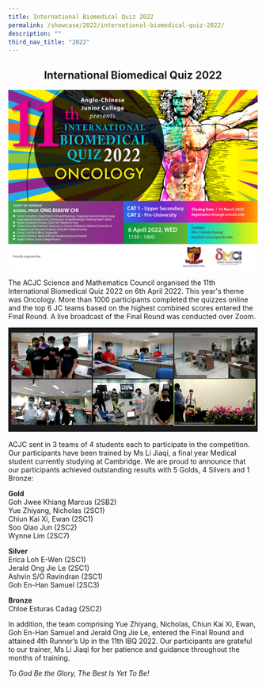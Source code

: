 ```yaml
---
title: International Biomedical Quiz 2022
permalink: /showcase/2022/international-biomedical-quiz-2022/
description: ""
third_nav_title: "2022"
---
```

## <center> International Biomedical Quiz 2022 </center>

![](/images/Picture%201_IBQ%202022%20Web%20Banner%20FINAL.jpeg)

The ACJC Science and Mathematics Council organised the 11th International Biomedical Quiz 2022 on 6th April 2022. This year's theme was Oncology. More than 1000 participants completed the quizzes online and the top 6 JC teams based on the highest combined scores entered the Final Round. A live broadcast of the Final Round was conducted over Zoom.

![](/images/Picture%202.png)

ACJC sent in 3 teams of 4 students each to participate in the competition. Our participants have been trained by Ms Li Jiaqi, a final year Medical student currently studying at Cambridge. We are proud to announce that our participants achieved outstanding results with 5 Golds, 4 Silvers and 1 Bronze:

**Gold**<br>
Goh Jwee Khiang Marcus (2SB2)<br>
Yue Zhiyang, Nicholas (2SC1)<br>
Chiun Kai Xi, Ewan (2SC1)<br>
Soo Qiao Jun (2SC2)<br>
Wynne Lim (2SC7)

**Silver**<br>
Erica Loh E-Wen (2SC1)<br>
Jerald Ong Jie Le (2SC1)<br>
Ashvin S/O Ravindran (2SC1)<br>
Goh En-Han Samuel (2SC3)

**Bronze**<br>
Chloe Esturas Cadag (2SC2)

In addition, the team comprising Yue Zhiyang, Nicholas, Chiun Kai Xi, Ewan, Goh En-Han Samuel and Jerald Ong Jie Le, entered the Final Round and attained 4th Runner’s Up in the 11th IBQ 2022. Our participants are grateful to our trainer, Ms Li Jiaqi for her patience and guidance throughout the months of training.

_To God Be the Glory, The Best Is Yet To Be!_
